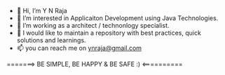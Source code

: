- 👋 Hi, I’m Y N Raja
- 👀 I’m interested in Applicaiton Development using Java Technologies.
- 🌱 I’m working as a architect / technonlogy specialist.  
- 💞️ I would like to maintain a repository with best practices, quick solutions and learnings.
- 📫 you can reach me on ynraja@gmail.com 

=======> BE SIMPLE, BE HAPPY & BE SAFE  :)  <==========

<!---
ynraja/ynraja is a ✨ special ✨ repository because its `README.md` (this file) appears on your GitHub profile.
You can click the Preview link to take a look at your changes.
--->
